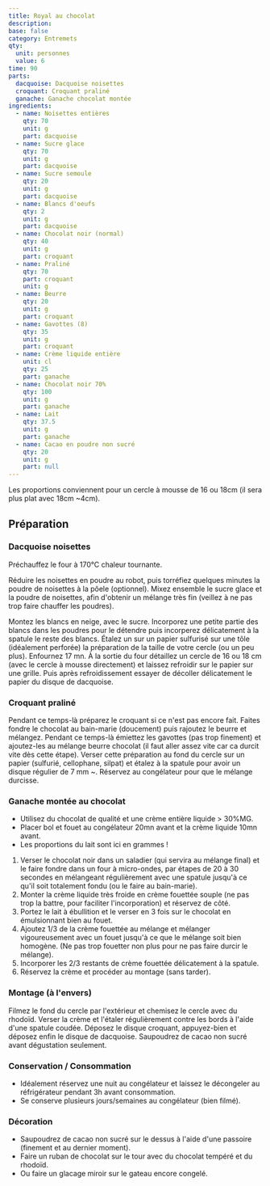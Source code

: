 ```yaml
---
title: Royal au chocolat
description:
base: false
category: Entremets
qty:
  unit: personnes
  value: 6
time: 90
parts:
  dacquoise: Dacquoise noisettes
  croquant: Croquant praliné
  ganache: Ganache chocolat montée
ingredients:
  - name: Noisettes entières
    qty: 70
    unit: g
    part: dacquoise
  - name: Sucre glace
    qty: 70
    unit: g
    part: dacquoise
  - name: Sucre semoule
    qty: 20
    unit: g
    part: dacquoise
  - name: Blancs d'oeufs
    qty: 2
    unit: g
    part: dacquoise
  - name: Chocolat noir (normal)
    qty: 40
    unit: g
    part: croquant
  - name: Praliné
    qty: 70
    part: croquant
    unit: g
  - name: Beurre
    qty: 20
    unit: g
    part: croquant
  - name: Gavottes (8)
    qty: 35
    unit: g
    part: croquant
  - name: Crème liquide entière
    unit: cl
    qty: 25
    part: ganache
  - name: Chocolat noir 70%
    qty: 100
    unit: g
    part: ganache
  - name: Lait
    qty: 37.5
    unit: g
    part: ganache
  - name: Cacao en poudre non sucré
    qty: 20
    unit: g
    part: null
---
```


Les proportions conviennent pour un cercle à mousse de 16 ou 18cm (il sera plus plat avec 18cm ~4cm).

## Préparation

### Dacquoise noisettes
Préchauffez le four à 170°C chaleur tournante.

Réduire les noisettes en poudre au robot, puis torréfiez quelques minutes la poudre de noisettes à la pôele (optionnel).
Mixez ensemble le sucre glace et la poudre de noisettes, afin d'obtenir un mélange très fin (veillez à ne pas trop faire chauffer les poudres).

Montez les blancs en neige, avec le sucre. Incorporez une petite partie des blancs dans les poudres pour le détendre puis incorperez délicatement à la spatule le reste des blancs. Étalez un sur un papier sulfurisé sur une tôle (idéalement perforée)
la préparation de la taille de votre cercle (ou un peu plus). Enfournez 17 mn. À la sortie du four détaillez un cercle de 16 ou 18 cm (avec le cercle à mousse directement) et laissez refroidir sur le papier sur une grille. Puis après refroidissement essayer de décoller délicatement le papier du disque de dacquoise.

### Croquant praliné
Pendant ce temps-là préparez le croquant si ce n'est pas encore fait.
Faites fondre le chocolat au bain-marie (doucement) puis rajoutez le beurre et mélangez. Pendant ce temps-là émiettez les gavottes (pas trop finement) et ajoutez-les au mélange beurre chocolat (il faut aller assez vite car ca durcit vite dès cette étape). Verser cette préparation au fond du cercle sur un papier (sulfurié, cellophane, silpat) et étalez à la spatule pour avoir un disque régulier de 7 mm ~. Réservez au congélateur pour que le mélange durcisse.

### Ganache montée au chocolat
- Utilisez du chocolat de qualité et une crème entière liquide > 30%MG.
- Placer bol et fouet au congélateur 20mn avant et la crème liquide 10mn avant.
- Les proportions du lait sont ici en grammes !

1. Verser le chocolat noir dans un saladier (qui servira au mélange final) et le faire fondre dans un four à micro-ondes, par étapes de 20 à 30 secondes en mélangeant régulièrement avec une spatule jusqu'à ce qu'il soit totalement fondu (ou le faire au bain-marie).
2. Monter la crème liquide très froide en crème fouettée souple (ne pas trop la battre, pour faciliter l'incorporation) et réservez de côté.
3. Portez le lait à ébullition et le verser en 3 fois sur le chocolat en émulsionnant bien au fouet.
4. Ajoutez 1/3 de la crème fouettée au mélange et mélanger vigoureusement avec un fouet jusqu'à ce que le mélange soit bien homogène. (Ne pas trop fouetter non plus pour ne pas faire durcir le mélange).
5. Incorporer les 2/3 restants de crème fouettée délicatement à la spatule.
6. Réservez la crème et procéder au montage (sans tarder).

### Montage (à l'envers)
Filmez le fond du cercle par l'extérieur et chemisez le cercle avec du rhodoïd. Verser la crème et l'étaler régulièrement contre les bords à l'aide d'une spatule coudée. Déposez le disque croquant, appuyez-bien et déposez enfin le disque de dacquoise. Saupoudrez de cacao non sucré avant dégustation seulement.

### Conservation / Consommation
- Idéalement réservez une nuit au congélateur et laissez le décongeler au réfrigérateur pendant 3h avant consommation.
- Se conserve plusieurs jours/semaines au congélateur (bien filmé).

### Décoration
- Saupoudrez de cacao non sucré sur le dessus à l'aide d'une passoire (finement et au dernier moment).
- Faire un ruban de chocolat sur le tour avec du chocolat tempéré et du rhodoïd.
- Ou faire un glacage miroir sur le gateau encore congelé.